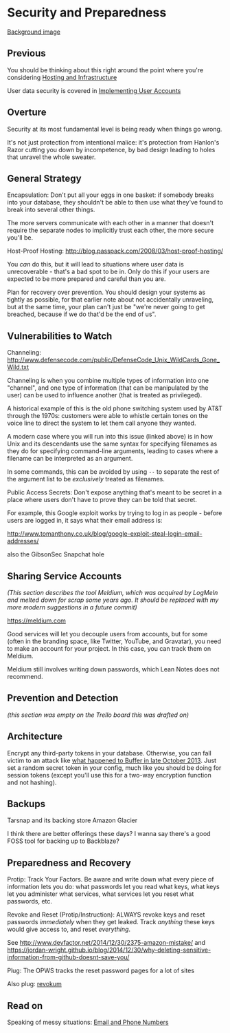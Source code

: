 # Security and Preparedness

[Background image](https://trello-backgrounds.s3.amazonaws.com/51901b73c30c061842001c4b/3132c68f48241f44316df02ad60228d0/The_Antonia_Fortress.jpg)

## Previous

You should be thinking about this right around the point where you're considering [Hosting and Infrastructure](8c7d6fd3-5be6-4a00-bb9a-a8dd150ff7fe.md)

User data security is covered in [Implementing User Accounts](c6891500-92fd-4774-9a14-d734d99bbdb4.md)

## Overture

Security at its most fundamental level is being ready when things go wrong.

It's not just protection from intentional malice: it's protection from Hanlon's Razor cutting you down by incompetence, by bad design leading to holes that unravel the whole sweater.

## General Strategy

Encapsulation: Don't put all your eggs in one basket: if somebody breaks into your database, they shouldn't be able to then use what they've found to break into several other things.

The more servers communicate with each other in a manner that doesn't require the separate nodes to implicitly trust each other, the more secure you'll be.

Host-Proof Hosting: http://blog.passpack.com/2008/03/host-proof-hosting/

You *can* do this, but it will lead to situations where user data is unrecoverable - that's a bad spot to be in. Only do this if your users are expected to be more prepared and careful than you are.

Plan for recovery over prevention. You should design your systems as tightly as possible, for that earlier note about not accidentally unraveling, but at the same time, your plan can't just be "we're never going to get breached, because if we do that'd be the end of us".

## Vulnerabilities to Watch

Channeling: http://www.defensecode.com/public/DefenseCode_Unix_WildCards_Gone_Wild.txt

Channeling is when you combine multiple types of information into one "channel", and one type of information (that can be manipulated by the user) can be used to influence another (that is treated as privileged).

A historical example of this is the old phone switching system used by AT&T through the 1970s: customers were able to whistle certain tones on the voice line to direct the system to let them call anyone they wanted.

A modern case where you will run into this issue (linked above) is in how Unix and its descendants use the same syntax for specifying filenames as they do for specifying command-line arguments, leading to cases where a filename can be interpreted as an argument.

In some commands, this can be avoided by using `--` to separate the rest of the argument list to be *exclusively* treated as filenames.

Public Access Secrets: Don't expose anything that's meant to be secret in a place where users don't have to prove they can be told that secret.

For example, this Google exploit works by trying to log in as people - before users are logged in, it says what their email address is:

http://www.tomanthony.co.uk/blog/google-exploit-steal-login-email-addresses/

also the GibsonSec Snapchat hole

## Sharing Service Accounts

*(This section describes the tool Meldium, which was acquired by LogMeIn and melted down for scrap some years ago. It should be replaced with my more modern suggestions in a future commit)*

https://meldium.com

Good services will let you decouple users from accounts, but for some (often in the branding space, like Twitter, YouTube, and Gravatar), you need to make an account for your project. In this case, you can track them on Meldium.

Meldium still involves writing down passwords, which Lean Notes does not recommend.

## Prevention and Detection

*(this section was empty on the Trello board this was drafted on)*

## Architecture

Encrypt any third-party tokens in your database. Otherwise, you can fall victim to an attack like [what happened to Buffer in late October 2013](http://open.bufferapp.com/buffer-has-been-hacked-here-is-whats-going-on/#update9). Just set a random secret token in your config, much like you should be doing for session tokens (except you'll use this for a two-way encryption function and not hashing).

## Backups

Tarsnap and its backing store Amazon Glacier

I think there are better offerings these days? I wanna say there's a good FOSS tool for backing up to Backblaze?

## Preparedness and Recovery

Protip: Track Your Factors. Be aware and write down what every piece of information lets you do: what passwords let you read what keys, what keys let you administer what services, what services let you reset what passwords, etc.

Revoke and Reset (Protip/Instruction): ALWAYS revoke keys and reset passwords *immediately* when they get leaked. Track *anything* these keys would give access to, and reset *everything*.

See http://www.devfactor.net/2014/12/30/2375-amazon-mistake/ and https://jordan-wright.github.io/blog/2014/12/30/why-deleting-sensitive-information-from-github-doesnt-save-you/

Plug: The OPWS tracks the reset password pages for a lot of sites

Also plug: [revokum](302bcc06-d1c2-4d95-83bc-b0dac2a949f2.md)

## Read on

Speaking of messy situations: [Email and Phone Numbers](2ced18b2-8863-4831-84d6-ee5c428f49e7.md)
